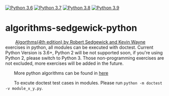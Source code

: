 [![Python 3.6](https://img.shields.io/badge/python-3.6-blue.svg)](https://www.python.org/downloads/release/python-360/) [![Python 3.7](https://img.shields.io/badge/python-3.7-blue.svg)](https://www.python.org/downloads/release/python-370/) [![Python 3.8](https://img.shields.io/badge/python-3.8-blue.svg)](https://www.python.org/downloads/release/python-380/) [![Python 3.9](https://img.shields.io/badge/python-3.9-blue.svg)](https://www.python.org/downloads/release/python-390/)

# algorithms-sedgewick-python #

&nbsp;&nbsp;&nbsp;&nbsp;&nbsp;&nbsp;&nbsp; <a href="http://algs4.cs.princeton.edu/home/">Algorthms(4th edition) by Robert Sedgewick and Kevin Wayne</a> exercises in python, all modules can be executed with doctest. Current Python Version is 3.6+, Python 2 will be not supported soon, if you're using Python 2, please switch to Python 3. Those non-programming exercises are not excluded, more exercises will be added in the future.

&nbsp;&nbsp;&nbsp;&nbsp;&nbsp;&nbsp;&nbsp;More python algorithms can be found in <a  href="http://interactivepython.org/runestone/static/pythonds/index.html">here</a>

&nbsp;&nbsp;&nbsp;&nbsp;&nbsp;&nbsp;&nbsp;To excute doctest test cases in modules. Please run `python -m doctest -v module_x_y.py`.